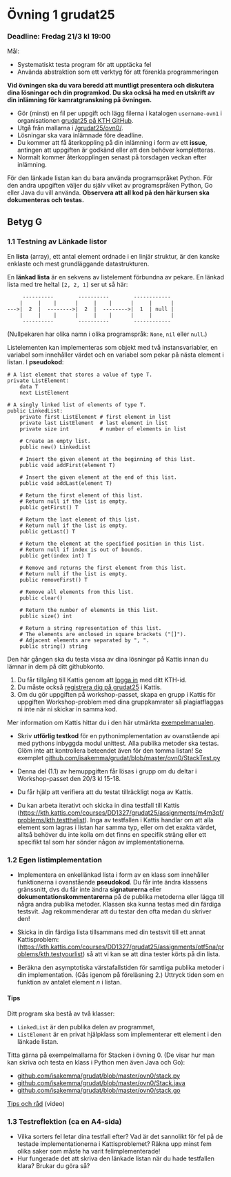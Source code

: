 # Övning 1 grudat25
### Deadline: Fredag 21/3 kl 19:00
Mål:
- Systematiskt testa program för att upptäcka fel
- Använda abstraktion som ett verktyg för att förenkla programmeringen

**Vid övningen ska du vara beredd att muntligt presentera och diskutera dina lösningar och din programkod. Du ska också ha med en utskrift av din inlämning för kamratgranskning på övningen.**

- Gör (minst) en fil per uppgift och lägg filerna i katalogen <code>username-ovn1</code> i organisationen [grudat25 på KTH GitHub](https://gits-15.sys.kth.se/grudat25).
- Utgå från mallarna i [/grudat25/ovn0/](https://github.com/isakemma/grudat/tree/master/ovn0).
- Lösningar ska vara inlämnade före deadline.
- Du kommer att få återkoppling på din inlämning i form av ett **issue**, antingen att uppgiften är godkänd eller att den behöver kompletteras.
- Normalt kommer återkopplingen senast på torsdagen veckan efter inlämning.

För den länkade listan kan du bara använda programspråket Python. För den andra uppgiften väljer du själv vilket av programspråken Python, Go eller Java du vill använda.
**Observera att all kod på den här kursen ska dokumenteras och testas.**

## Betyg G

### 1.1 Testning av Länkade listor

En **lista** (array), ett antal element ordnade i en linjär struktur, är den kanske enklaste och mest grundläggande datastrukturen.

En **länkad lista** är en sekvens av listelement förbundna av pekare.
En länkad lista med tre heltal <code>[2,&nbsp;2,&nbsp;1]</code> ser ut så här:

<pre><code>     ----------        ----------        ------------
    |     |    |      |     |    |      |     |      |
--->|  2  |  -------->|  2  |  -------->|  1  | null |
    |     |    |      |     |    |      |     |      |
     ----------        ----------        ------------
</code></pre>

(Nullpekaren har olika namn i olika programspråk: <code>None</code>, <code>nil</code> eller <code>null</code>.)

Listelementen kan implementeras som objekt med två instansvariabler,
en variabel som innehåller värdet och en variabel som pekar på nästa element i listan.
I **pseudokod**:

<pre><code># A list element that stores a value of type T.
private ListElement:
    data T
    next ListElement
</code></pre>

<pre><code># A singly linked list of elements of type T.
public LinkedList:
    private first ListElement # first element in list
    private last ListElement  # last element in list
    private size int          # number of elements in list
   
    # Create an empty list.
    public new() LinkedList

    # Insert the given element at the beginning of this list.
    public void addFirst(element T)

    # Insert the given element at the end of this list.
    public void addLast(element T)

    # Return the first element of this list.
    # Return null if the list is empty.
    public getFirst() T

    # Return the last element of this list.
    # Return null if the list is empty.
    public getLast() T

    # Return the element at the specified position in this list.
    # Return null if index is out of bounds.
    public get(index int) T

    # Remove and returns the first element from this list.
    # Return null if the list is empty.
    public removeFirst() T

    # Remove all elements from this list.
    public clear()

    # Return the number of elements in this list.
    public size() int

    # Return a string representation of this list.
    # The elements are enclosed in square brackets ("[]").
    # Adjacent elements are separated by ", ".
    public string() string
</code></pre>

Den här gången ska du testa vissa av dina lösningar på Kattis
innan du lämnar in dem på ditt githubkonto.

1. Du får tillgång till Kattis genom att [logga in](https://kth.kattis.com/login) med ditt KTH-id.
2. Du måste också [registrera dig på grudat25](https://kth.kattis.com/courses/DD1327/grudat25/register) i Kattis. 
3. Om du gör uppgiften på workshop-passet, skapa en grupp i Kattis för uppgiften Workshop-problem med dina gruppkamrater så plagiatflaggas ni inte när ni skickar in samma kod.

Mer information om Kattis hittar du i den här utmärkta [exempelmanualen](https://kth.kattis.com/help).

- Skriv <b>utförlig testkod</b> för en pythonimplementation av ovanstående api med pythons inbyggda modul unittest. Alla publika metoder ska testas.
  Glöm inte att kontrollera beteendet även för den tomma listan! Se exemplet [github.com/isakemma/grudat/blob/master/ovn0/StackTest.py](https://github.com/isakemma/grudat/blob/master/ovn0/StackTest.py)

- Denna del (1.1) av hemuppgiften får lösas i grupp om du deltar i Workshop-passet den 20/3 kl 15-18.

- Du får hjälp att verifiera att du testat tillräckligt noga av Kattis. 

- Du kan arbeta iterativt och skicka in dina testfall till Kattis (https://kth.kattis.com/courses/DD1327/grudat25/assignments/m4m3pf/problems/kth.testthelist). Inga av testfallen i Kattis handlar om att alla element som lagras i listan har samma typ, eller om det exakta värdet, alltså behöver du inte kolla om det finns en specifik sträng eller ett specifikt tal som har sönder någon av implementationerna.


### 1.2 Egen listimplementation 

- Implementera en enkellänkad lista i form av en klass som innehåller funktionerna i ovanstående **pseudokod**.
  Du får inte ändra klassens gränssnitt, dvs du får inte ändra **signaturerna** eller **dokumentationskommentarerna**
  på de  publika metoderna eller lägga till några andra publika metoder. Klassen ska kunna testas med din färdiga testsvit.
  Jag rekommenderar att du testar den ofta medan du skriver den!
- Skicka in din färdiga lista tillsammans med din testsvit till ett annat Kattisproblem: (https://kth.kattis.com/courses/DD1327/grudat25/assignments/otf5na/problems/kth.testyourlist) så att vi kan se att dina tester körts på din lista.

- Beräkna den asymptotiska värstafallstiden för samtliga publika metoder i din implementation. (Gås igenom på föreläsning 2.)
  Uttryck tiden som en funktion av antalet element&nbsp;<i>n</i> i listan.


#### Tips

Ditt program ska bestå av två klasser:

- <code>LinkedList</code> är den publika delen av programmet,
- <code>ListElement</code> är en privat hjälpklass som implementerar ett element i den länkade listan.

Titta gärna på exempelmallarna för Stacken i övning 0. (De visar hur man kan skriva och testa en klass i Python men även Java och Go):

- [github.com/isakemma/grudat/blob/master/ovn0/stack.py](https://github.com/isakemma/grudat/blob/master/ovn0/stack.py)
- [github.com/isakemma/grudat/blob/master/ovn0/Stack.java](https://github.com/isakemma/grudat/blob/master/ovn0/Stack.java)
- [github.com/isakemma/grudat/blob/master/ovn0/stack.go](https://github.com/isakemma/grudat/blob/master/ovn0/stack.go)

[Tips och råd](https://www.youtube.com/watch?v=SH72Eyelbs4) (video)

### 1.3 Testreflektion (ca en A4-sida)
- Vilka sorters fel letar dina testfall efter? Vad är det sannolikt för fel på de testade implementationerna i Kattisproblemet? Räkna upp minst fem olika saker som måste ha varit felimplementerade!
- Hur fungerade det att skriva den länkade listan när du hade testfallen klara? Brukar du göra så?

